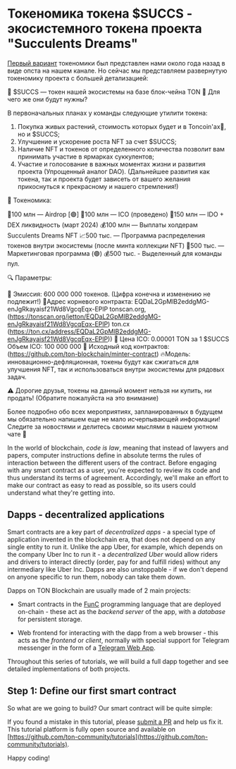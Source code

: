 
# Токеномика токена $SUCCS - экосистемного токена проекта "Succulents Dreams"

[Первый вариант](https://t.me/tonsucculents/48) токеномики был представлен нами около года назад в виде опста на нашем канале. Но сейчас мы представляем развернутую токеномику проекта с большей детализацией:

🌵 $SUCCS  — токен нашей экосистемы на базе блок-чейна TON 💎
Для чего же они будут нужны? 

В первоначальных планах у команды следующие утилити токена:
1) Покупка живых растений, стоимость которых будет и в Toncoin'ах💎, но и $SUCCS;
2) Улучшение и ускорение роста NFT за счет $SUCCS;
3) Наличие NFT и токенов от определенного количества позволит вам принимать участие в ярмарках суккулентов;
4) Участие и голосование в важных моментах жизни и развития проекта (Упрощенный аналог DAO). 
(Дальнейшее развития как токена, так и проекта будет зависеть от вашего желания прикоснуться к прекрасному и нашего стремления!)

💸 Токеномика:

🌱100 млн — Airdrop [🟣]
🌵100 млн — ICO (проведено) 
🌺150 млн — IDO + DEX ликвидность (март 2024)
💰100 млн — Выплаты холдерам Succulents Dreams NFT
📈500 тыс. — Программа распределения токенов внутри экосистемы (после минта коллекции NFT) 
💫500 тыс. — Маркетинговая программа (🟣) 
💰500 тыс. - Выделенный для команды пул.

🔍 Параметры:

🤑 Эмиссия: 600 000 000 токенов. (Цифра конечна и изменению не подлежит!)
📖Адрес корневого контракта: EQDaL2GpMlB2eddgMG-enJgRkayaisf21Wd8VgcqEqx-EPlP
tonscan.org, (https://tonscan.org/jetton/EQDaL2GpMlB2eddgMG-enJgRkayaisf21Wd8VgcqEqx-EPlP) ton.cx (https://ton.cx/address/EQDaL2GpMlB2eddgMG-enJgRkayaisf21Wd8VgcqEqx-EPlP))
🔩 Цена ICO: 0.00001 TON за 1 $SUCCS
Объем ICO: 100 000 000
📃 Исходный код контрактов:  (https://github.com/ton-blockchain/minter-contract)
🔥Модель: инновационно-дефляционная, токены будут как сжигаться для улучшения  NFT, так и использоваться внутри экосистемы для рядовых задач.

⚠️ Дорогие друзья, токены на данный момент нельзя ни купить, ни продать! (Обратите пожалуйста на это внимание)

Более подробно обо всех мероприятиях, запланированных в будущем мы обязательно напишем еще не мало исчерпывающей информации!
Следите за новостями и делитесь своими мыслями в нашем уютном чате 💭

In the world of blockchain, *code is law*, meaning that instead of lawyers and papers, computer instructions define in absolute terms the rules of interaction between the different users of the contract. Before engaging with any smart contract as a user, you're expected to review its code and thus understand its terms of agreement. Accordingly, we'll make an effort to make our contract as easy to read as possible, so its users could understand what they're getting into.

## Dapps - decentralized applications

Smart contracts are a key part of *decentralized apps* - a special type of application invented in the blockchain era, that does not depend on any single entity to run it. Unlike the app Uber, for example, which depends on the company Uber Inc to run it - a *decentralized Uber* would allow riders and drivers to interact directly (order, pay for and fulfill rides) without any intermediary like Uber Inc. Dapps are also unstoppable - if we don't depend on anyone specific to run them, nobody can take them down.

Dapps on TON Blockchain are usually made of 2 main projects:

* Smart contracts in the [FunC](https://ton.org/docs/develop/func/overview) programming language that are deployed on-chain - these act as the *backend server* of the app, with a *database* for persistent storage.

* Web frontend for interacting with the dapp from a web browser - this acts as the *frontend* or *client*, normally with special support for Telegram messenger in the form of a [Telegram Web App](https://core.telegram.org/bots/webapps).

Throughout this series of tutorials, we will build a full dapp together and see detailed implementations of both projects.

## Step 1: Define our first smart contract

So what are we going to build? Our smart contract will be quite simple:



If you found a mistake in this tutorial, please [submit a PR](https://github.com/ton-community/tutorials/pulls) and help us fix it. This tutorial platform is fully open source and available on [https://github.com/ton-community/tutorials](https://github.com/ton-community/tutorials).

Happy coding!
